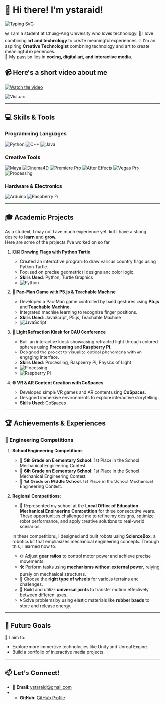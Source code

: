 # 👋 Hi there! I'm ystaraid!

![Typing SVG](https://readme-typing-svg.herokuapp.com?color=%2336BCF7&lines=Student+at+Chung-Ang+University;Love+Technology+%26+Art;Aspiring+Creative+Technologist)


💻 I am a student at Chung-Ang University who loves technology.
🎨 I love combining **art and technology** to create meaningful experiences. 
💡 I'm an aspiring **Creative Technologist** combining technology and art to create meaningful experiences.  
🌟 My passion lies in **coding, digital art, and interactive media**.

## 📹 Here's a short video about me
[![Watch the video](https://img.youtube.com/vi/3jRJGGMk0o0/0.jpg)](https://www.youtube.com/watch?v=3jRJGGMk0o0)

![Visitors](https://hits.seeyoufarm.com/api/count/incr/badge.svg?url=https://github.com/ystaraid/ystaraid&title=Page+Views&color=blue&style=flat-square)

---

## 💻 Skills & Tools

### **Programming Languages**
![Python](https://img.shields.io/badge/-Python-3776AB?logo=python&logoColor=white)
![C++](https://img.shields.io/badge/-C++-00599C?logo=cplusplus&logoColor=white)
![Java](https://img.shields.io/badge/-Java-007396?logo=java&logoColor=white)

### **Creative Tools**
![Maya](https://img.shields.io/badge/-Maya-1C73E8?logo=autodesk&logoColor=white)
![Cinema4D](https://img.shields.io/badge/-Cinema4D-111111?logo=cinema4d&logoColor=white)
![Premiere Pro](https://img.shields.io/badge/-Premiere%20Pro-9999FF?logo=adobe-premiere-pro&logoColor=white)
![After Effects](https://img.shields.io/badge/-After%20Effects-9999FF?logo=adobe-after-effects&logoColor=white)
![Vegas Pro](https://img.shields.io/badge/-Vegas%20Pro-CCCCCC?logo=sony&logoColor=black)
![Processing](https://img.shields.io/badge/-Processing-006699?logo=processing&logoColor=white)

### **Hardware & Electronics**
![Arduino](https://img.shields.io/badge/-Arduino-00979D?logo=arduino&logoColor=white)
![Raspberry Pi](https://img.shields.io/badge/-Raspberry%20Pi-C51A4A?logo=raspberry-pi&logoColor=white)

---

## 🎓 Academic Projects

As a student, I may not have much experience yet, but I have a strong desire to **learn** and **grow**.  
Here are some of the projects I've worked on so far:

1. **🇺🇳 Drawing Flags with Python Turtle**
   - Created an interactive program to draw various country flags using Python Turtle.
   - Focused on precise geometrical designs and color logic.
   - **Skills Used**: Python, Turtle Graphics
   - ![Python](https://img.shields.io/badge/-Python-3776AB?logo=python&logoColor=white)

2. **👾 Pac-Man Game with P5.js & Teachable Machine**
   - Developed a Pac-Man game controlled by hand gestures using **P5.js** and **Teachable Machine**.
   - Integrated machine learning to recognize finger positions.
   - **Skills Used**: JavaScript, P5.js, Teachable Machine
   - ![JavaScript](https://img.shields.io/badge/-JavaScript-F7DF1E?logo=javascript&logoColor=black)

3. **💎 Light Refraction Kiosk for CAU Conference**
   - Built an interactive kiosk showcasing refracted light through colored spheres using **Processing** and **Raspberry Pi**.
   - Designed the project to visualize optical phenomena with an engaging interface.
   - **Skills Used**: Processing, Raspberry Pi, Physics of Light
   - ![Processing](https://img.shields.io/badge/-Processing-006699?logo=processing&logoColor=white)
   - ![Raspberry Pi](https://img.shields.io/badge/-Raspberry%20Pi-C51A4A?logo=raspberry-pi&logoColor=white)

4. **🌐 VR & AR Content Creation with CoSpaces**
   - Developed simple VR games and AR content using **CoSpaces**.
   - Designed immersive environments to explore interactive storytelling.
   - **Skills Used**: CoSpaces

---

## 🏆 Achievements & Experiences

### 🔹 Engineering Competitions
1. **School Engineering Competitions**:
   - 🏅 **5th Grade on Elementary School**: 1st Place in the School Mechanical Engineering Contest.
   - 🏅 **6th Grade on Elementary School**: 1st Place in the School Mechanical Engineering Contest.
   - 🏅 **1st Grade on Middle School**: 1st Place in the School Mechanical Engineering Contest.

2. **Regional Competitions**:
   - 📌 Represented my school at the **Local Office of Education Mechanical Engineering Competition** for three consecutive years. These opportunities challenged me to refine my designs, optimize robot performance, and apply creative solutions to real-world scenarios.

   In these competitions, I designed and built robots using **ScienceBox**, a robotics kit that emphasizes mechanical engineering concepts. Through this, I learned how to:
   - ⚙️ Adjust **gear ratios** to control motor power and achieve precise movements.
   - 🛠️ Perform tasks using **mechanisms without external power**, relying purely on mechanical structures.
   - 🛞 Choose the **right type of wheels** for various terrains and challenges.
   - 🔗 Build and utilize **universal joints** to transfer motion effectively between different axes.
   - 🌀 Solve problems by using elastic materials like **rubber bands** to store and release energy.
---




## 🎯 Future Goals

🌱 I aim to:
- Explore more immersive technologies like Unity and Unreal Engine.
- Build a portfolio of interactive media projects.

---

## 📫 Let's Connect!

- 💬 **Email**: ystaraid@gmail.com
- - **GitHub**: [GitHub Profile](https://github.com/ystaraid)  
